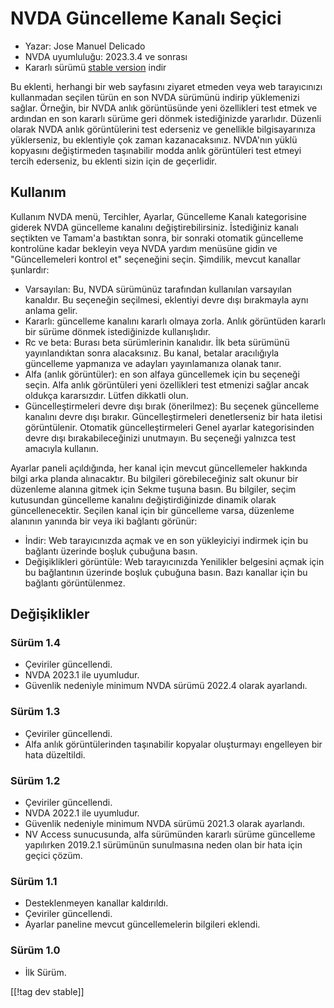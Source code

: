 # NVDA Güncelleme Kanalı Seçici #

* Yazar: Jose Manuel Delicado
* NVDA uyumluluğu: 2023.3.4 ve sonrası
* Kararlı sürümü [stable version][1] indir

Bu eklenti, herhangi bir web sayfasını ziyaret etmeden veya web tarayıcınızı
kullanmadan seçilen türün en son NVDA sürümünü indirip yüklemenizi
sağlar. Örneğin, bir NVDA anlık görüntüsünde yeni özellikleri test etmek ve
ardından en son kararlı sürüme geri dönmek istediğinizde yararlıdır. Düzenli
olarak NVDA anlık görüntülerini test ederseniz ve genellikle bilgisayarınıza
yüklerseniz, bu eklentiyle çok zaman kazanacaksınız. NVDA'nın yüklü
kopyasını değiştirmeden taşınabilir modda anlık görüntüleri test etmeyi
tercih ederseniz, bu eklenti sizin için de geçerlidir.

## Kullanım

Kullanım
NVDA menü, Tercihler, Ayarlar, Güncelleme Kanalı kategorisine giderek NVDA
güncelleme kanalını değiştirebilirsiniz. İstediğiniz kanalı seçtikten ve
Tamam'a bastıktan sonra, bir sonraki otomatik güncelleme kontrolüne kadar
bekleyin veya NVDA yardım menüsüne gidin ve "Güncellemeleri kontrol et"
seçeneğini seçin. Şimdilik, mevcut kanallar şunlardır:

* Varsayılan: Bu, NVDA sürümünüz tarafından kullanılan varsayılan
  kanaldır. Bu seçeneğin seçilmesi, eklentiyi devre dışı bırakmayla aynı
  anlama gelir.
* Kararlı: güncelleme kanalını kararlı olmaya zorla. Anlık görüntüden
  kararlı bir sürüme dönmek istediğinizde kullanışlıdır.
* Rc ve beta: Burası beta sürümlerinin kanalıdır. İlk beta sürümünü
  yayınlandıktan sonra alacaksınız. Bu kanal, betalar aracılığıyla
  güncelleme yapmanıza ve adayları yayınlamanıza olanak tanır.
* Alfa (anlık görüntüler): en son alfaya güncellemek için bu seçeneği
  seçin. Alfa anlık görüntüleri yeni özellikleri test etmenizi sağlar ancak
  oldukça kararsızdır. Lütfen dikkatli olun.
* Güncelleştirmeleri devre dışı bırak (önerilmez): Bu seçenek güncelleme
  kanalını devre dışı bırakır. Güncelleştirmeleri denetlerseniz bir hata
  iletisi görüntülenir. Otomatik güncelleştirmeleri Genel ayarlar
  kategorisinden devre dışı bırakabileceğinizi unutmayın. Bu seçeneği
  yalnızca test amacıyla kullanın.

Ayarlar paneli açıldığında, her kanal için mevcut güncellemeler hakkında
bilgi arka planda alınacaktır.
Bu bilgileri görebileceğiniz salt okunur bir düzenleme alanına gitmek için
Sekme tuşuna basın.
Bu bilgiler, seçim kutusundan güncelleme kanalını değiştirdiğinizde dinamik
olarak güncellenecektir.
Seçilen kanal için bir güncelleme varsa, düzenleme alanının yanında bir veya
iki bağlantı görünür:

* İndir: Web tarayıcınızda açmak ve en son yükleyiciyi indirmek için bu
  bağlantı üzerinde boşluk çubuğuna basın.
* Değişiklikleri görüntüle: Web tarayıcınızda Yenilikler belgesini açmak
  için bu bağlantının üzerinde boşluk çubuğuna basın. Bazı kanallar için bu
  bağlantı görüntülenmez.

## Değişiklikler

### Sürüm 1.4

* Çeviriler güncellendi.
* NVDA 2023.1 ile uyumludur.
* Güvenlik nedeniyle minimum NVDA sürümü 2022.4 olarak ayarlandı.

### Sürüm 1.3

* Çeviriler güncellendi.
* Alfa anlık görüntülerinden taşınabilir kopyalar oluşturmayı engelleyen bir
  hata düzeltildi.

### Sürüm 1.2

* Çeviriler güncellendi.
* NVDA 2022.1 ile uyumludur.
* Güvenlik nedeniyle minimum NVDA sürümü 2021.3 olarak ayarlandı.
* NV Access sunucusunda, alfa sürümünden kararlı sürüme güncelleme
  yapılırken 2019.2.1 sürümünün sunulmasına neden olan bir hata için geçici
  çözüm.

### Sürüm 1.1

* Desteklenmeyen kanallar kaldırıldı.
* Çeviriler güncellendi.
* Ayarlar paneline mevcut güncellemelerin bilgileri eklendi.

### Sürüm 1.0

* İlk Sürüm.

[[!tag dev stable]]

[1]: https://www.nvaccess.org/addonStore/legacy?file=updateChannel
